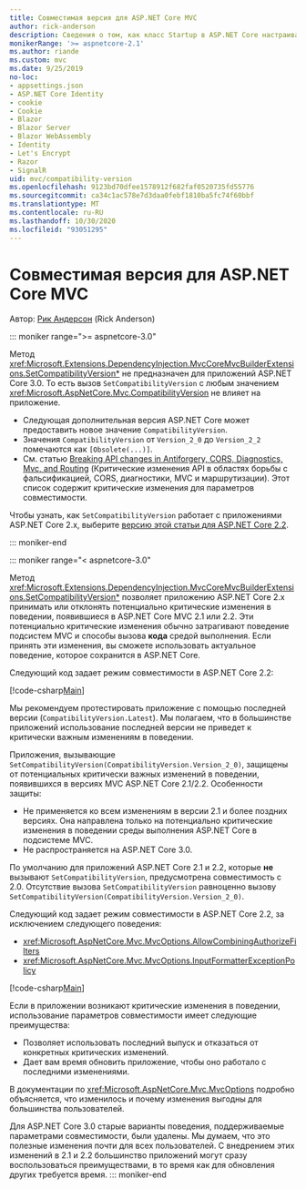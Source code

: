 ```yaml
---
title: Совместимая версия для ASP.NET Core MVC
author: rick-anderson
description: Сведения о том, как класс Startup в ASP.NET Core настраивает службы и конвейер запросов приложения.
monikerRange: '>= aspnetcore-2.1'
ms.author: riande
ms.custom: mvc
ms.date: 9/25/2019
no-loc:
- appsettings.json
- ASP.NET Core Identity
- cookie
- Cookie
- Blazor
- Blazor Server
- Blazor WebAssembly
- Identity
- Let's Encrypt
- Razor
- SignalR
uid: mvc/compatibility-version
ms.openlocfilehash: 9123bd70dfee1578912f682faf0520735fd55776
ms.sourcegitcommit: ca34c1ac578e7d3daa0febf1810ba5fc74f60bbf
ms.translationtype: MT
ms.contentlocale: ru-RU
ms.lasthandoff: 10/30/2020
ms.locfileid: "93051295"
---
```

# <a name="compatibility-version-for-aspnet-core-mvc"></a>Совместимая версия для ASP.NET Core MVC

Автор: [Рик Андерсон](https://twitter.com/RickAndMSFT) (Rick Anderson)

::: moniker range=">= aspnetcore-3.0"

Метод <xref:Microsoft.Extensions.DependencyInjection.MvcCoreMvcBuilderExtensions.SetCompatibilityVersion*> не предназначен для приложений ASP.NET Core 3.0. То есть вызов `SetCompatibilityVersion` с любым значением <xref:Microsoft.AspNetCore.Mvc.CompatibilityVersion> не влияет на приложение.

* Следующая дополнительная версия ASP.NET Core может предоставить новое значение `CompatibilityVersion`.
* Значения `CompatibilityVersion` от `Version_2_0` до `Version_2_2` помечаются как `[Obsolete(...)]`.
* См. статью [Breaking API changes in Antiforgery, CORS, Diagnostics, Mvc, and Routing](https://github.com/aspnet/Announcements/issues/387) (Критические изменения API в областях борьбы с фальсификацией, CORS, диагностики, MVC и маршрутизации). Этот список содержит критические изменения для параметров совместимости.

Чтобы узнать, как `SetCompatibilityVersion` работает с приложениями ASP.NET Core 2.x, выберите [версию этой статьи для ASP.NET Core 2.2](?view=aspnetcore-2.2).

::: moniker-end

::: moniker range="< aspnetcore-3.0"

Метод <xref:Microsoft.Extensions.DependencyInjection.MvcCoreMvcBuilderExtensions.SetCompatibilityVersion*> позволяет приложению ASP.NET Core 2.x принимать или отклонять потенциально критические изменения в поведении, появившиеся в ASP.NET Core MVC 2.1 или 2.2. Эти потенциально критические изменения обычно затрагивают поведение подсистем MVC и способы вызова **кода** средой выполнения. Если принять эти изменения, вы сможете использовать актуальное поведение, которое сохранится в ASP.NET Core.

Следующий код задает режим совместимости в ASP.NET Core 2.2:

[!code-csharp[Main](compatibility-version/samples/2.x/CompatibilityVersionSample/Startup.cs?name=snippet1)]

Мы рекомендуем протестировать приложение с помощью последней версии (`CompatibilityVersion.Latest`). Мы полагаем, что в большинстве приложений использование последней версии не приведет к критически важным изменениям в поведении.

Приложения, вызывающие `SetCompatibilityVersion(CompatibilityVersion.Version_2_0)`, защищены от потенциальных критически важных изменений в поведении, появившихся в версиях MVC ASP.NET Core 2.1/2.2. Особенности защиты:

* Не применяется ко всем изменениям в версии 2.1 и более поздних версиях. Она направлена только на потенциально критические изменения в поведении среды выполнения ASP.NET Core в подсистеме MVC.
* Не распространяется на ASP.NET Core 3.0.

По умолчанию для приложений ASP.NET Core 2.1 и 2.2, которые **не** вызывают `SetCompatibilityVersion`, предусмотрена совместимость с 2.0. Отсутствие вызова `SetCompatibilityVersion` равноценно вызову `SetCompatibilityVersion(CompatibilityVersion.Version_2_0)`.

Следующий код задает режим совместимости в ASP.NET Core 2.2, за исключением следующего поведения:

* <xref:Microsoft.AspNetCore.Mvc.MvcOptions.AllowCombiningAuthorizeFilters>
* <xref:Microsoft.AspNetCore.Mvc.MvcOptions.InputFormatterExceptionPolicy>

[!code-csharp[Main](compatibility-version/samples/2.x/CompatibilityVersionSample/Startup2.cs?name=snippet1)]

Если в приложении возникают критические изменения в поведении, использование параметров совместимости имеет следующие преимущества:

* Позволяет использовать последний выпуск и отказаться от конкретных критических изменений.
* Дает вам время обновить приложение, чтобы оно работало с последними изменениями.

В документации по <xref:Microsoft.AspNetCore.Mvc.MvcOptions> подробно объясняется, что изменилось и почему изменения выгодны для большинства пользователей.

Для ASP.NET Core 3.0 старые варианты поведения, поддерживаемые параметрами совместимости, были удалены. Мы думаем, что это полезные изменения почти для всех пользователей. С внедрением этих изменений в 2.1 и 2.2 большинство приложений могут сразу воспользоваться преимуществами, в то время как для обновления других требуется время.
::: moniker-end